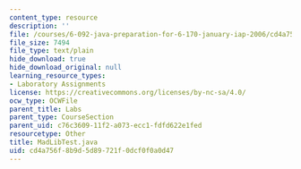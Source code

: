 ```yaml
---
content_type: resource
description: ''
file: /courses/6-092-java-preparation-for-6-170-january-iap-2006/cd4a756f8b9d5d89721f0dcf0f0a0d47_MadLibTest.java
file_size: 7494
file_type: text/plain
hide_download: true
hide_download_original: null
learning_resource_types:
- Laboratory Assignments
license: https://creativecommons.org/licenses/by-nc-sa/4.0/
ocw_type: OCWFile
parent_title: Labs
parent_type: CourseSection
parent_uid: c76c3609-11f2-a073-ecc1-fdfd622e1fed
resourcetype: Other
title: MadLibTest.java
uid: cd4a756f-8b9d-5d89-721f-0dcf0f0a0d47
---
```

